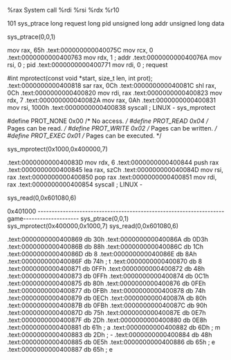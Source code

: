 %rax	System call			%rdi			%rsi		%rdx				%r10

101		sys_ptrace			long request	long pid	unsigned long addr	unsigned long data

sys_ptrace(0,0,1)

 mov     rax, 65h
.text:000000000040075C mov     rcx, 0
.text:0000000000400763 mov     rdx, 1                          ; addr
.text:000000000040076A mov     rsi, 0                          ; pid
.text:0000000000400771 mov     rdi, 0                          ; request


#int mprotect(const void *start, size_t len, int prot);  
.text:0000000000400818 sar     rax, 0Ch
.text:000000000040081C shl     rax, 0Ch
.text:0000000000400820 mov     rdi, rax
.text:0000000000400823 mov     rdx, 7
.text:000000000040082A mov     rax, 0Ah
.text:0000000000400831 mov     rsi, 1000h
.text:0000000000400838 syscall                                 ; LINUX - sys_mprotect

#define	PROT_NONE	 0x00	/* No access.  */
#define	PROT_READ	 0x04	/* Pages can be read.  */
#define	PROT_WRITE	 0x02	/* Pages can be written.  */
#define	PROT_EXEC	 0x01	/* Pages can be executed.  */


sys_mprotect(0x1000,0x400000,7)

.text:000000000040083D mov     rdx, 6
.text:0000000000400844 push    rax
.text:0000000000400845 lea     rax, szCh
.text:000000000040084D mov     rsi, rax
.text:0000000000400850 pop     rax
.text:0000000000400851 mov     rdi, rax
.text:0000000000400854 syscall                                 ; LINUX -

sys_read(0,0x601080,6)

0x401000
-------------------------------------------------------------------game--------------------
sys_ptrace(0,0,1)
sys_mprotect(0x400000,0x1000,7)
sys_read(0,0x601080,6)





.text:0000000000400869                 db 30h
.text:000000000040086A                 db 0D3h
.text:000000000040086B                 db 88h
.text:000000000040086C                 db  1Ch
.text:000000000040086D                 db    8
.text:000000000040086E                 db 8Ah
.text:000000000040086F                 db  74h ; t
.text:0000000000400870                 db    8
.text:0000000000400871                 db 0FFh
.text:0000000000400872                 db 48h
.text:0000000000400873                 db 0FFh
.text:0000000000400874                 db 0C1h
.text:0000000000400875                 db 80h
.text:0000000000400876                 db 0FEh
.text:0000000000400877                 db 0FBh
.text:0000000000400878                 db 74h
.text:0000000000400879                 db 0ECh
.text:000000000040087A                 db 80h
.text:000000000040087B                 db 0FBh
.text:000000000040087C                 db  90h
.text:000000000040087D                 db 75h
.text:000000000040087E                 db 0E7h
.text:000000000040087F                 db 2Dh
.text:0000000000400880                 db 0E8h
.text:0000000000400881                 db  61h ; a
.text:0000000000400882                 db  6Dh ; m
.text:0000000000400883                 db  2Dh ; -
.text:0000000000400884                 db 48h
.text:0000000000400885                 db 0E5h
.text:0000000000400886                 db  65h ; e
.text:0000000000400887                 db  65h ; e